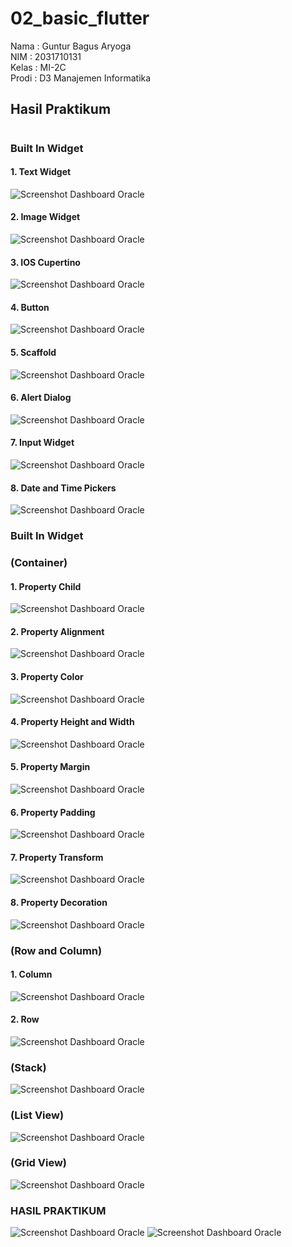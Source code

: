 # 02_basic_flutter

Nama : Guntur Bagus Aryoga <br>
NIM : 2031710131 <br>
Kelas : MI-2C <br>
Prodi : D3 Manajemen Informatika <br>

## Hasil Praktikum 
#
### Built In Widget
#### 1. Text Widget
![Screenshot Dashboard Oracle](img/textwidget.png)
#### 2. Image Widget
![Screenshot Dashboard Oracle](img/imagewidget.png)
#### 3. IOS Cupertino
![Screenshot Dashboard Oracle](img/materialdesign.png)
#### 4. Button
![Screenshot Dashboard Oracle](img/buttonwidget.png)
#### 5. Scaffold
![Screenshot Dashboard Oracle](img/scaffoldwidget.png)
#### 6. Alert Dialog
![Screenshot Dashboard Oracle](img/dialogwidget.png)
#### 7. Input Widget
![Screenshot Dashboard Oracle](img/inputwidget.png)
#### 8. Date and Time Pickers
![Screenshot Dashboard Oracle](img/datewidget.png)

### Built In Widget
### (Container)
#### 1. Property Child
![Screenshot Dashboard Oracle](img/propertychild.png)
#### 2. Property Alignment
![Screenshot Dashboard Oracle](img/propertyalignment.png)
#### 3. Property Color
![Screenshot Dashboard Oracle](img/propertycolor.png)
#### 4. Property Height and Width
![Screenshot Dashboard Oracle](img/propertyheightwidth.png)
#### 5. Property Margin
![Screenshot Dashboard Oracle](img/propertymargin.png)
#### 6. Property Padding
![Screenshot Dashboard Oracle](img/propertypadding.png)
#### 7. Property Transform
![Screenshot Dashboard Oracle](img/propertytransform.png)
#### 8. Property Decoration
![Screenshot Dashboard Oracle](img/propertydecoration.png)

### (Row and Column)
#### 1. Column
![Screenshot Dashboard Oracle](img/columnwidget.png)
#### 2. Row
![Screenshot Dashboard Oracle](img/row.png)

### (Stack)
![Screenshot Dashboard Oracle](img/stack.png)

### (List View)
![Screenshot Dashboard Oracle](img/listview.png)

### (Grid View)
![Screenshot Dashboard Oracle](img/gridview.png)


### HASIL PRAKTIKUM
![Screenshot Dashboard Oracle](img/Screenshotprak1.png)
![Screenshot Dashboard Oracle](img/Screenshotprak2.png)
